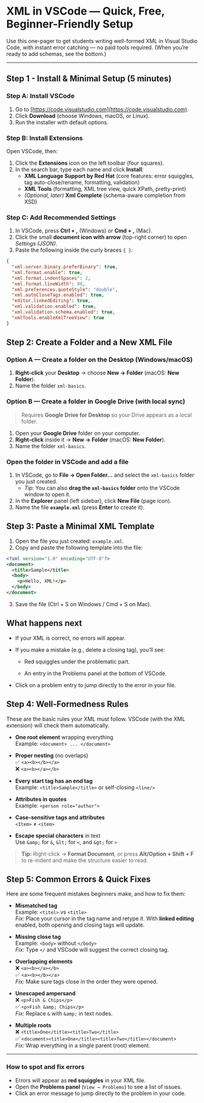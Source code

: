 # XML in VSCode — Quick, Free, Beginner-Friendly Setup

Use this one-pager to get students writing well-formed XML in Visual Studio Code, with instant error catching — no paid tools required. (When you’re ready to add schemas, see the bottom.)

---

## Step 1 - Install & Minimal Setup (5 minutes)

### Step A: Install VSCode
1. Go to [https://code.visualstudio.com](https://code.visualstudio.com).  
2. Click **Download** (choose Windows, macOS, or Linux).  
3. Run the installer with default options.  

### Step B: Install Extensions
Open VSCode, then:
1. Click the **Extensions** icon on the left toolbar (four squares).  
2. In the search bar, type each name and click **Install**:
   - **XML Language Support by Red Hat** (core features: error squiggles, tag auto-close/rename, formatting, validation)  
   - **XML Tools** (formatting, XML tree view, quick XPath, pretty-print)  
   - *(Optional, later)* **Xml Complete** (schema-aware completion from XSD)  

### Step C: Add Recommended Settings
1. In VSCode, press **Ctrl + ,** (Windows) or **Cmd + ,** (Mac).  
2. Click the small **document icon with arrow** (top-right corner) to open *Settings (JSON)*.  
3. Paste the following inside the curly braces `{ }`:

```json
{
  "xml.server.binary.preferBinary": true,
  "xml.format.enable": true,
  "xml.format.indentSpaces": 2,
  "xml.format.lineWidth": 80,
  "xml.preferences.quoteStyle": "double",
  "xml.autoCloseTags.enabled": true,
  "editor.linkedEditing": true,
  "xml.validation.enabled": true,
  "xml.validation.schema.enabled": true,
  "xmlTools.enableXmlTreeView": true
}
```

## Step 2: Create a Folder and a New XML File

### Option A — Create a folder on the Desktop (Windows/macOS)
1. **Right-click** your **Desktop** → choose **New → Folder** (macOS: **New Folder**).
2. Name the folder `xml-basics`.

### Option B — Create a folder in Google Drive (with local sync)
> Requires **Google Drive for Desktop** so your Drive appears as a local folder.
1. Open your **Google Drive** folder on your computer.
2. **Right-click** inside it → **New → Folder** (macOS: **New Folder**).
3. Name the folder `xml-basics`.

### Open the folder in VSCode and add a file
1. In VSCode, go to **File → Open Folder…** and select the `xml-basics` folder you just created.  
   - *Tip:* You can also **drag the `xml-basics` folder** onto the VSCode window to open it.
2. In the **Explorer** panel (left sidebar), click **New File** (page icon).
3. Name the file **`example.xml`** (press **Enter** to create it).

## Step 3: Paste a Minimal XML Template

1. Open the file you just created: `example.xml`.  
2. Copy and paste the following template into the file:

```xml
<?xml version="1.0" encoding="UTF-8"?>
<document>
  <title>Sample</title>
  <body>
    <p>Hello, XML!</p>
  </body>
</document>
```
3. Save the file (Ctrl + S on Windows / Cmd + S on Mac).

## What happens next

- If your XML is correct, no errors will appear.

- If you make a mistake (e.g., delete a closing tag), you’ll see:

    - Red squiggles under the problematic part.

    - An entry in the Problems panel at the bottom of VSCode.

- Click on a problem entry to jump directly to the error in your file.


## Step 4: Well-Formedness Rules

These are the basic rules your XML must follow. VSCode (with the XML extension) will check them automatically.

- **One root element** wrapping everything  
  Example: `<document> ... </document>`

- **Proper nesting** (no overlaps)  
  ✅ `<a><b></b></a>`  
  ❌ `<a><b></a></b>`

- **Every start tag has an end tag**  
  Example: `<title>Sample</title>` or self-closing `<line/>`

- **Attributes in quotes**  
  Example: `<person role="author">`

- **Case-sensitive tags and attributes**  
  `<Item>` ≠ `<item>`

- **Escape special characters** in text  
  Use `&amp;` for `&`, `&lt;` for `<`, and `&gt;` for `>`

> **Tip:** Right-click → **Format Document**, or press **Alt/Option + Shift + F** to re-indent and make the structure easier to read.

## Step 5: Common Errors & Quick Fixes

Here are some frequent mistakes beginners make, and how to fix them:

- **Mismatched tag**  
  Example: `<titel>` vs `<title>`  
  *Fix:* Place your cursor in the tag name and retype it. With **linked editing** enabled, both opening and closing tags will update.

- **Missing close tag**  
  Example: `<body>` without `</body>`  
  *Fix:* Type `</` and VSCode will suggest the correct closing tag.

- **Overlapping elements**  
  ❌ `<a><b></a></b>`  
  ✅ `<a><b></b></a>`  
  *Fix:* Make sure tags close in the order they were opened.

- **Unescaped ampersand**  
  ❌ `<p>Fish & Chips</p>`  
  ✅ `<p>Fish &amp; Chips</p>`  
  *Fix:* Replace `&` with `&amp;` in text nodes.

- **Multiple roots**  
  ❌ `<title>One</title><title>Two</title>`  
  ✅ `<document><title>One</title><title>Two</title></document>`  
  *Fix:* Wrap everything in a single parent (root) element.

---

### How to spot and fix errors
- Errors will appear as **red squiggles** in your XML file.  
- Open the **Problems panel** (`View → Problems`) to see a list of issues.  
- Click an error message to jump directly to the problem in your code.
